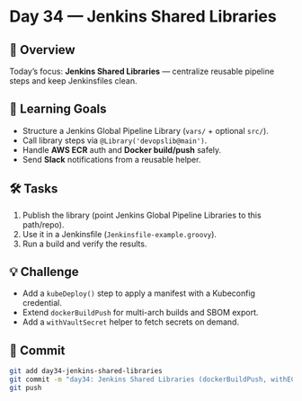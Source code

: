 # Day 34 — Jenkins Shared Libraries

## 📖 Overview
Today’s focus: **Jenkins Shared Libraries** — centralize reusable pipeline steps and keep Jenkinsfiles clean.

## 🎯 Learning Goals
- Structure a Jenkins Global Pipeline Library (`vars/` + optional `src/`).
- Call library steps via `@Library('devopslib@main')`.
- Handle **AWS ECR** auth and **Docker build/push** safely.
- Send **Slack** notifications from a reusable helper.

## 🛠️ Tasks
1) Publish the library (point Jenkins Global Pipeline Libraries to this path/repo).
2) Use it in a Jenkinsfile (`Jenkinsfile-example.groovy`).
3) Run a build and verify the results.

## 💡 Challenge
- Add a `kubeDeploy()` step to apply a manifest with a Kubeconfig credential.
- Extend `dockerBuildPush` for multi-arch builds and SBOM export.
- Add a `withVaultSecret` helper to fetch secrets on demand.

## 📌 Commit
```bash
git add day34-jenkins-shared-libraries
git commit -m "day34: Jenkins Shared Libraries (dockerBuildPush, withECRLogin, slackNotify, hello)"
git push
```
